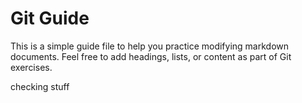 # Git Guide

This is a simple guide file to help you practice modifying markdown documents.
Feel free to add headings, lists, or content as part of Git exercises.

checking stuff
